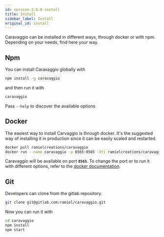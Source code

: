 ```yaml
---
id: version-2.6.0-install
title: Install
sidebar_label: Install
original_id: install
---
```


Caravaggio can be installed in different ways, through docker or with npm. Depending on your needs, find here your way.

## Npm

You can install Caravaggio globally with

```bash
npm install -g caravaggio
```

and then run it with

```bash
caravaggio
```

Pass `--help` to discover the available options

## Docker

The easiest way to install Carvaggio is through docker. It's the suggested way of installing it in production since it can be easily scaled and restarted.

```bash
docker pull ramielcreations/caravaggio
docker run --name caravaggio -p 8565:8565 -dti ramielcreations/caravaggio:latest
```

Caravaggio will be available on port **`8565`**. To change the port or to run it with different options, refer to the [docker documentation](https://hub.docker.com/r/ramielcreations/caravaggio).

## Git

Developers can clone from the gitlab repository.

```bash
git clone git@gitlab.com:ramiel/caravaggio.git
```

Now you can run it with

```bash
cd caravaggio
npm install
npm start
```
